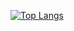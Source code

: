 [![Top Langs](https://github-readme-stats.vercel.app/api/top-langs/?username=shanezilla&include_all_commits=true&count_private=true)](https://github.com/shanezilla/github-readme-stats)
